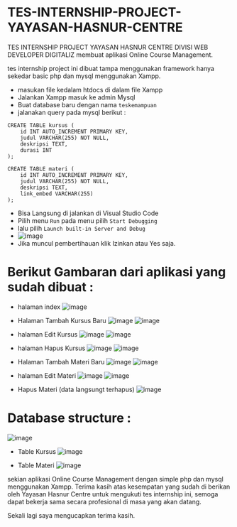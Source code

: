 # TES-INTERNSHIP-PROJECT-YAYASAN-HASNUR-CENTRE
 TES INTERNSHIP PROJECT YAYASAN HASNUR CENTRE DIVISI WEB DEVELOPER DIGITALIZ 
 membuat aplikasi Online Course Management.
 
 tes internship project ini dibuat tampa menggunakan framework
 hanya sekedar basic php dan mysql menggunakan Xampp.

- masukan file kedalam htdocs di dalam file Xampp
- Jalankan Xampp masuk ke admin Mysql
- Buat database baru dengan nama `teskemampuan`
- jalanakan query pada mysql berikut :

```
CREATE TABLE kursus (
    id INT AUTO_INCREMENT PRIMARY KEY,
    judul VARCHAR(255) NOT NULL,
    deskripsi TEXT,
    durasi INT
);

CREATE TABLE materi (
    id INT AUTO_INCREMENT PRIMARY KEY,
    judul VARCHAR(255) NOT NULL,
    deskripsi TEXT,
    link_embed VARCHAR(255)
);
```

- Bisa Langsung di jalankan di Visual Studio Code
- Pilih menu `Run` pada menu pilih `Start Debugging`
- lalu pilih `Launch built-in Server and Debug`
- ![image](https://github.com/Ray-Sandy/TES-INTERNSHIP-PROJECT-YAYASAN-HASNUR-CENTRE/assets/132418753/27b59ece-6b42-4ba0-9fd5-887a50fb74ce)
- Jika muncul pembertihauan klik Izinkan atau Yes saja.

# Berikut Gambaran dari aplikasi yang sudah dibuat :
- halaman index
![image](https://github.com/Ray-Sandy/TES-INTERNSHIP-PROJECT-YAYASAN-HASNUR-CENTRE/assets/132418753/317e2415-a514-425c-8025-c50dc0e349ae)

- Halaman Tambah Kursus Baru
![image](https://github.com/Ray-Sandy/TES-INTERNSHIP-PROJECT-YAYASAN-HASNUR-CENTRE/assets/132418753/9a2972c3-f4b4-4380-9fe2-a6da3ef03555)
![image](https://github.com/Ray-Sandy/TES-INTERNSHIP-PROJECT-YAYASAN-HASNUR-CENTRE/assets/132418753/4c0444d0-1bbf-458c-9d39-6e8c8ad20e04)

- halaman Edit Kursus
![image](https://github.com/Ray-Sandy/TES-INTERNSHIP-PROJECT-YAYASAN-HASNUR-CENTRE/assets/132418753/fdfca03f-4cd1-4932-99a1-1b2a5d2fef7f)
![image](https://github.com/Ray-Sandy/TES-INTERNSHIP-PROJECT-YAYASAN-HASNUR-CENTRE/assets/132418753/5e30f3cd-69ae-4583-a288-d6c088204c6d)

- halaman Hapus Kursus
![image](https://github.com/Ray-Sandy/TES-INTERNSHIP-PROJECT-YAYASAN-HASNUR-CENTRE/assets/132418753/4dd1b7ae-7efe-4026-91e0-5dcf20d0d2ed)
![image](https://github.com/Ray-Sandy/TES-INTERNSHIP-PROJECT-YAYASAN-HASNUR-CENTRE/assets/132418753/2f401684-1d8c-4815-a1ba-2c987d41ecdc)

- Halaman Tambah Materi Baru
![image](https://github.com/Ray-Sandy/TES-INTERNSHIP-PROJECT-YAYASAN-HASNUR-CENTRE/assets/132418753/7a29ee53-3e71-4ea5-aeef-ba1cc84531e2)
![image](https://github.com/Ray-Sandy/TES-INTERNSHIP-PROJECT-YAYASAN-HASNUR-CENTRE/assets/132418753/9e0aa078-d5de-42bd-8e91-0208be32d829)

- halaman Edit Materi
![image](https://github.com/Ray-Sandy/TES-INTERNSHIP-PROJECT-YAYASAN-HASNUR-CENTRE/assets/132418753/b8700203-983c-40e4-9b08-609bf9b3758c)
![image](https://github.com/Ray-Sandy/TES-INTERNSHIP-PROJECT-YAYASAN-HASNUR-CENTRE/assets/132418753/e62e5a2c-9ebd-43c4-87b1-6bf9961e3093)

- Hapus Materi (data langsungt terhapus)
![image](https://github.com/Ray-Sandy/TES-INTERNSHIP-PROJECT-YAYASAN-HASNUR-CENTRE/assets/132418753/193e041b-773e-4e9c-b4ee-4402cb1abacb)

# Database structure :
![image](https://github.com/Ray-Sandy/TES-INTERNSHIP-PROJECT-YAYASAN-HASNUR-CENTRE/assets/132418753/0fe48428-1283-4d00-99ea-d1b545f57f3d)

- Table Kursus
![image](https://github.com/Ray-Sandy/TES-INTERNSHIP-PROJECT-YAYASAN-HASNUR-CENTRE/assets/132418753/378813c2-6090-48be-a2cd-a9ad47f5f14a)

- Table Materi
![image](https://github.com/Ray-Sandy/TES-INTERNSHIP-PROJECT-YAYASAN-HASNUR-CENTRE/assets/132418753/edb18cdf-38df-4c37-a764-be1c3af59922)

sekian aplikasi Online Course Management dengan simple php dan mysql menggunakan Xampp.
Terima kasih atas kesempatan yang sudah di berikan oleh Yayasan Hasnur Centre untuk mengukuti tes internship ini,
semoga dapat bekerja sama secara profesional di masa yang akan datang.

Sekali lagi saya mengucapkan terima kasih.



